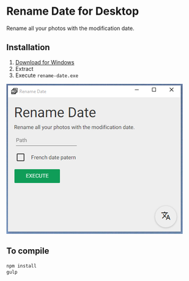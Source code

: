 # Rename Date for Desktop

Rename all your photos with the modification date.

## Installation

1. [Download for Windows](https://raw.githubusercontent.com/cedced19/rename-date/master/desktop/dist/Windows.zip)
2. Extract
3. Execute `rename-date.exe`

![Demo](demo.png)

## To compile

```
npm install
gulp
```